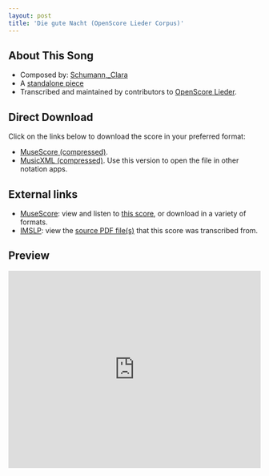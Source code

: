 ```yaml
---
layout: post
title: 'Die gute Nacht (OpenScore Lieder Corpus)'
---
```


## About This Song

- Composed by: [Schumann,_Clara](https://fourscoreandmore.org/openscore/lieder/Schumann,_Clara)
- A [standalone piece](https://fourscoreandmore.org/openscore/lieder/Schumann,_Clara/_)
- Transcribed and maintained by contributors to [OpenScore Lieder].

[OpenScore Lieder]: https://musescore.com/openscore-lieder-corpus

## Direct Download

Click on the links below to download the score in your preferred format:
- [MuseScore (compressed)](https://github.com/openscore/lieder/blob/main/scores/Schumann,_Clara/_/Die_gute_Nacht/lc5000388.mscz?raw=true).
- [MusicXML (compressed)](https://github.com/openscore/lieder/blob/main/scores/Schumann,_Clara/_/Die_gute_Nacht/lc5000388.mxl?raw=true). Use this version to open the file in other notation apps.

## External links

- [MuseScore]: view and listen to [this score][MuseScore], or download in a variety of formats.
- [IMSLP]: view the [source PDF file(s)][IMSLP] that this score was transcribed from.

[MuseScore]: https://musescore.com/score/5000388
[IMSLP]: https://imslp.org/wiki/Special:ReverseLookup/403933

## Preview

<iframe width="100%" height="394" src="https://musescore.com/openscore-lieder-corpus/scores/5000388/embed" frameborder="0" allowfullscreen allow="autoplay; fullscreen"></iframe>
